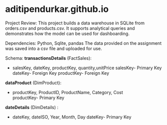 # aditipendurkar.github.io

Project Review:
This project builds a data warehouse in SQLite from orders.csv and products.csv. It supports analytical queries and demonstrates how the model can be used for dashboarding.

Dependencies: Python, Sqlite, pandas
The data provided on the assignment was saved into a csv file and uploaded for use.


Schema:
**transactionsDetails** (FactSales): 
- salesKey, dateKey, productKey, quantity,unitPrice 
salesKey- Primary Key
dateKey- Foreign Key
productKey- Foreign Key 

**dataProduct** (DimProduct): 
- productKey, ProductID, ProductName, Category, Cost   
productKey- Primary Key
    

**dateDetails** (DimDetails) :
- dateKey, dateISO, Year, Month, Day
dateKey- Primary Key

